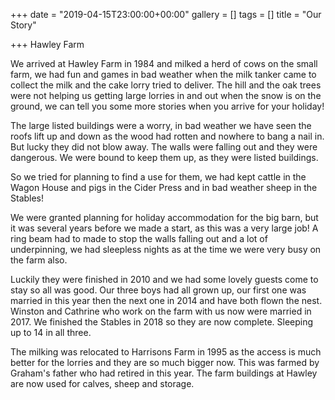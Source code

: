 +++
date = "2019-04-15T23:00:00+00:00"
gallery = []
tags = []
title = "Our Story"

+++
Hawley Farm

We arrived at Hawley Farm in 1984 and milked a herd of cows on the small farm, we had fun and games in bad weather when the milk tanker came to collect the milk and the cake lorry tried to deliver. The hill and the oak trees were not helping us getting large lorries in and out when the snow is on the ground, we can tell you some more stories when you arrive for your holiday!

The large listed buildings were a worry, in bad weather we have seen the roofs lift up and down as the wood had rotten and nowhere to bang a nail in. But lucky they did not blow away. The walls were falling out and they were dangerous. We were bound to keep them up, as they were listed buildings.

So we tried for planning to find a use for them, we had kept cattle in the Wagon House and pigs in the Cider Press and in bad weather sheep in the Stables!

We were granted planning for holiday accommodation for the big barn, but it was several years before we made a start, as this was a very large job! A ring beam had to made to stop the walls falling out and a lot of underpinning, we had sleepless nights as at the time  we were very busy on the farm also.

Luckily they were finished in 2010 and we had some lovely guests come to stay so all was good. Our three boys had all grown up, our first one was married in this year then the next one in 2014 and have both flown the nest. Winston and Cathrine who work on the farm with us now were married in 2017. We finished the Stables in 2018 so they are now complete. Sleeping up to 14 in all three.

The milking was relocated to Harrisons Farm in 1995 as the access is much better for the lorries and they are so much bigger now. This was farmed by Graham's father who had retired in this year. The farm buildings at Hawley are now used for calves, sheep and storage.